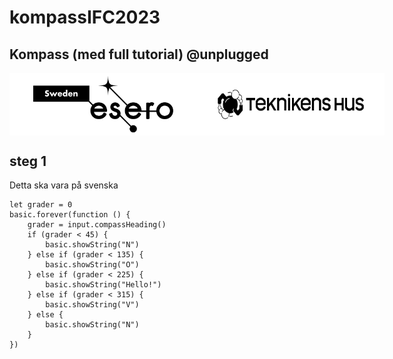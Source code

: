 # kompassIFC2023

## Kompass (med full tutorial) @unplugged
<div style="display: flex; justify-content: space-around;">
  <img src="https://github.com/ElinTeknikensHus/esero_test/blob/master/logotyp%20esero-sweden_svart.png?raw=true" alt="DampVibrations" width="300"/>
  <img src="https://github.com/ElinTeknikensHus/esero_test/blob/master/TH-logo-liggande-svart%403x.png?raw=true" alt="DampVibrations" width="300"/>
</div>

## steg 1
Detta ska vara på svenska
```block
let grader = 0
basic.forever(function () {
    grader = input.compassHeading()
    if (grader < 45) {
        basic.showString("N")
    } else if (grader < 135) {
        basic.showString("O")
    } else if (grader < 225) {
        basic.showString("Hello!")
    } else if (grader < 315) {
        basic.showString("V")
    } else {
        basic.showString("N")
    }
})
```